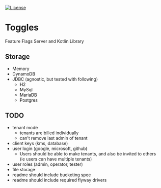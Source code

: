 [![License](https://img.shields.io/badge/License-Apache_2.0-blue.svg)](https://opensource.org/licenses/Apache-2.0)

# Toggles

Feature Flags Server and Kotlin Library

## Storage
- Memory
- DynamoDB
- JDBC (agnostic, but tested with following)
  - H2
  - MySql
  - MariaDB
  - Postgres

## TODO
- tenant mode
  - tenants are billed individually
  - can't remove last admin of tenant
- client keys (kms, database)
- user login (google, microsoft, github)
  - Users should be able to make tenants, and also be invited to others (ie users can have multiple tenants)
- user roles (admin, operator, tester)
- file storage
- readme should include bucketing spec
- readme should include required flyway drivers